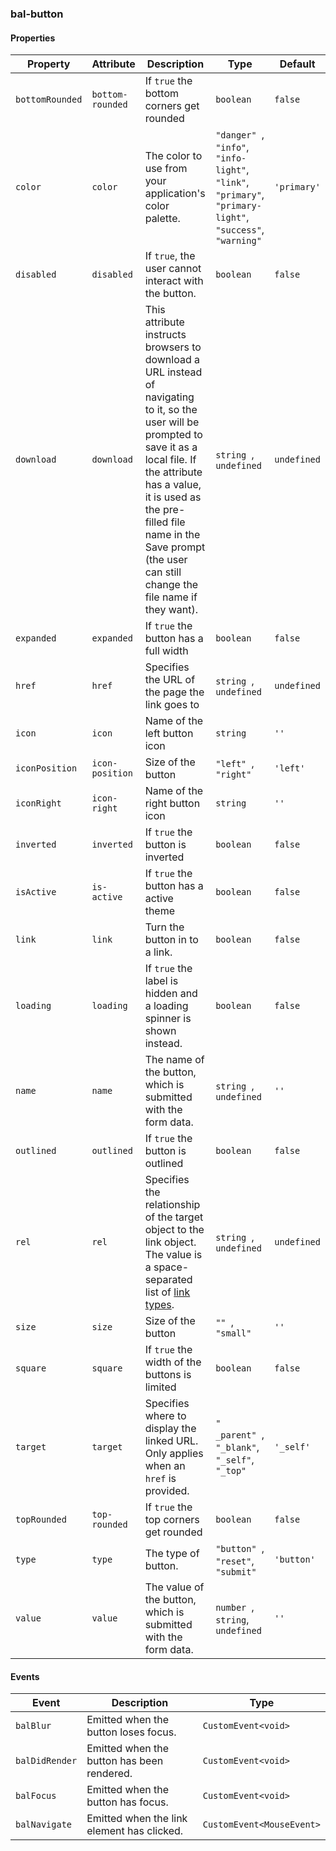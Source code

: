 ### bal-button


#### Properties

| Property        | Attribute        | Description                                                                                                                                                                                                                                                                               | Type                                                                                                                   | Default     |
| --------------- | ---------------- | ----------------------------------------------------------------------------------------------------------------------------------------------------------------------------------------------------------------------------------------------------------------------------------------- | ---------------------------------------------------------------------------------------------------------------------- | ----------- |
| `bottomRounded` | `bottom-rounded` | If `true` the bottom corners get rounded                                                                                                                                                                                                                                                  | `boolean`                                                                                                              | `false`     |
| `color`         | `color`          | The color to use from your application's color palette.                                                                                                                                                                                                                                   | `"danger" `, ` "info" `, ` "info-light" `, ` "link" `, ` "primary" `, ` "primary-light" `, ` "success" `, ` "warning"` | `'primary'` |
| `disabled`      | `disabled`       | If `true`, the user cannot interact with the button.                                                                                                                                                                                                                                      | `boolean`                                                                                                              | `false`     |
| `download`      | `download`       | This attribute instructs browsers to download a URL instead of navigating to it, so the user will be prompted to save it as a local file. If the attribute has a value, it is used as the pre-filled file name in the Save prompt (the user can still change the file name if they want). | `string `, ` undefined`                                                                                                | `undefined` |
| `expanded`      | `expanded`       | If `true` the button has a full width                                                                                                                                                                                                                                                     | `boolean`                                                                                                              | `false`     |
| `href`          | `href`           | Specifies the URL of the page the link goes to                                                                                                                                                                                                                                            | `string `, ` undefined`                                                                                                | `undefined` |
| `icon`          | `icon`           | Name of the left button icon                                                                                                                                                                                                                                                              | `string`                                                                                                               | `''`        |
| `iconPosition`  | `icon-position`  | Size of the button                                                                                                                                                                                                                                                                        | `"left" `, ` "right"`                                                                                                  | `'left'`    |
| `iconRight`     | `icon-right`     | Name of the right button icon                                                                                                                                                                                                                                                             | `string`                                                                                                               | `''`        |
| `inverted`      | `inverted`       | If `true` the button is inverted                                                                                                                                                                                                                                                          | `boolean`                                                                                                              | `false`     |
| `isActive`      | `is-active`      | If `true` the button has a active theme                                                                                                                                                                                                                                                   | `boolean`                                                                                                              | `false`     |
| `link`          | `link`           | Turn the button in to a link.                                                                                                                                                                                                                                                             | `boolean`                                                                                                              | `false`     |
| `loading`       | `loading`        | If `true` the label is hidden and a loading spinner is shown instead.                                                                                                                                                                                                                     | `boolean`                                                                                                              | `false`     |
| `name`          | `name`           | The name of the button, which is submitted with the form data.                                                                                                                                                                                                                            | `string `, ` undefined`                                                                                                | `''`        |
| `outlined`      | `outlined`       | If `true` the button is outlined                                                                                                                                                                                                                                                          | `boolean`                                                                                                              | `false`     |
| `rel`           | `rel`            | Specifies the relationship of the target object to the link object. The value is a space-separated list of [link types](https://developer.mozilla.org/en-US/docs/Web/HTML/Link_types).                                                                                                    | `string `, ` undefined`                                                                                                | `undefined` |
| `size`          | `size`           | Size of the button                                                                                                                                                                                                                                                                        | `"" `, ` "small"`                                                                                                      | `''`        |
| `square`        | `square`         | If `true` the width of the buttons is limited                                                                                                                                                                                                                                             | `boolean`                                                                                                              | `false`     |
| `target`        | `target`         | Specifies where to display the linked URL. Only applies when an `href` is provided.                                                                                                                                                                                                       | `" _parent" `, ` "_blank" `, ` "_self" `, ` "_top"`                                                                    | `'_self'`   |
| `topRounded`    | `top-rounded`    | If `true` the top corners get rounded                                                                                                                                                                                                                                                     | `boolean`                                                                                                              | `false`     |
| `type`          | `type`           | The type of button.                                                                                                                                                                                                                                                                       | `"button" `, ` "reset" `, ` "submit"`                                                                                  | `'button'`  |
| `value`         | `value`          | The value of the button, which is submitted with the form data.                                                                                                                                                                                                                           | `number `, ` string `, ` undefined`                                                                                    | `''`        |


#### Events

| Event          | Description                                 | Type                      |
| -------------- | ------------------------------------------- | ------------------------- |
| `balBlur`      | Emitted when the button loses focus.        | `CustomEvent<void>`       |
| `balDidRender` | Emitted when the button has been  rendered. | `CustomEvent<void>`       |
| `balFocus`     | Emitted when the button has focus.          | `CustomEvent<void>`       |
| `balNavigate`  | Emitted when the link element has clicked.  | `CustomEvent<MouseEvent>` |

